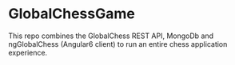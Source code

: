 # GlobalChessGame
This repo combines the GlobalChess REST API, MongoDb and ngGlobalChess (Angular6 client) to run an entire chess application experience.
